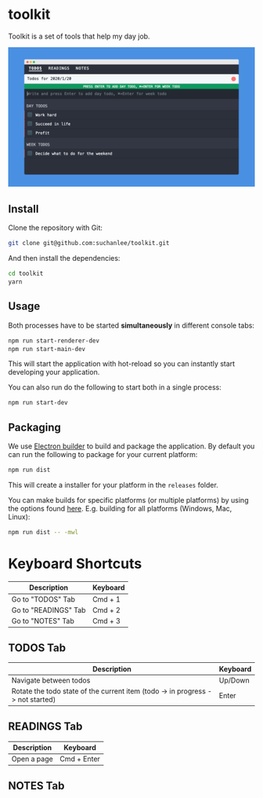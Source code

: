 # toolkit

Toolkit is a set of tools that help my day job.

![](./assets/intro.png)

## Install

Clone the repository with Git:

```bash
git clone git@github.com:suchanlee/toolkit.git
```

And then install the dependencies:

```bash
cd toolkit
yarn
```

## Usage
Both processes have to be started **simultaneously** in different console tabs:

```bash
npm run start-renderer-dev
npm run start-main-dev
```

This will start the application with hot-reload so you can instantly start developing your application.

You can also run do the following to start both in a single process:

```bash
npm run start-dev
```

## Packaging
We use [Electron builder](https://www.electron.build/) to build and package the application. By default you can run the following to package for your current platform:

```bash
npm run dist
```

This will create a installer for your platform in the `releases` folder.

You can make builds for specific platforms (or multiple platforms) by using the options found [here](https://www.electron.build/cli). E.g. building for all platforms (Windows, Mac, Linux):

```bash
npm run dist -- -mwl
```



# Keyboard Shortcuts


| Description          | Keyboard    |
| -------------------- | ----------- |
| Go to "TODOS" Tab    | Cmd + 1     |
| Go to "READINGS" Tab | Cmd + 2     |
| Go to "NOTES" Tab    | Cmd + 3     |


## TODOS Tab

| Description                                                                    | Keyboard    |
| ------------------------------------------------------------------------------ | ----------- |
| Navigate between todos                                                         | Up/Down     |
| Rotate the todo state of the current item (todo -> in progress -> not started) | Enter       |

## READINGS Tab

| Description          | Keyboard    |
| -------------------- | ----------- |
| Open a page          | Cmd + Enter |

## NOTES Tab

